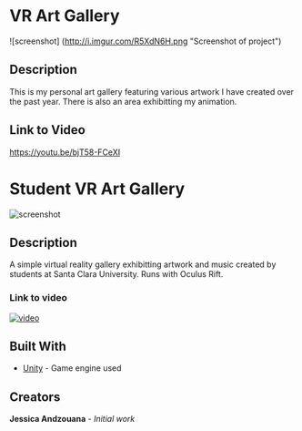 # VR Art Gallery
![screenshot] (http://i.imgur.com/R5XdN6H.png "Screenshot of project")
## Description
This is my personal art gallery featuring various artwork I have created over the past year. There is also an area exhibitting my animation.

## Link to Video
https://youtu.be/bjT58-FCeXI

# Student VR Art Gallery
![screenshot](https://i.imgur.com/XZK8S8T.png "Screenshot of project")
## Description
A simple virtual reality gallery exhibitting artwork and music created by students at Santa Clara University. Runs with Oculus Rift.
### Link to video
[![video](https://i.imgur.com/yspjHJ9.png)](https://www.youtube.com/watch?v=6u14JyFU7io)
## Built With
* [Unity](https://unity3d.com/) - Game engine used
## Creators

**Jessica Andzouana** - *Initial work*